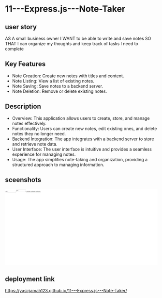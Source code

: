 # 11---Express.js---Note-Taker

## user story

AS A small business owner
I WANT to be able to write and save notes
SO THAT I can organize my thoughts and keep track of tasks I need to complete


## Key Features
- Note Creation: Create new notes with titles and content.
- Note Listing: View a list of existing notes.
- Note Saving: Save notes to a backend server.
- Note Deletion: Remove or delete existing notes.


## Description

- Overview: This application allows users to create, store, and manage notes effectively.
- Functionality: Users can create new notes, edit existing ones, and delete notes they no longer need.
- Backend Integration: The app integrates with a backend server to store and retrieve note data.
- User Interface: The user interface is intuitive and provides a seamless experience for managing notes.
- Usage: The app simplifies note-taking and organization, providing a structured approach to managing information.

## sceenshots 
![deployment page screenshot](image.png)

## deployment link 
https://yasirjamah123.github.io/11---Express.js---Note-Taker/